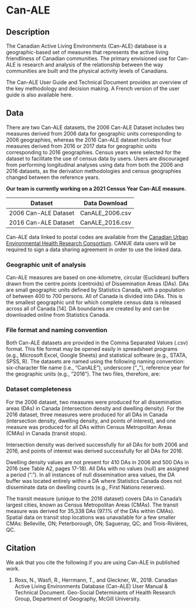 # Can-ALE

## Description

The Canadian Active Living Environments (Can-ALE) database is a geographic-based set of measures that represents the active living friendliness of Canadian communities. The primary envisioned use for Can-ALE is research and analysis of the relationship between the way communities are built and the physical activity levels of Canadians. 

The Can-ALE User Guide and Technical Document provides an overview of the key methodology and decision making. A French version of the user guide is also available here. 

## Data

There are two Can-ALE datasets, the 2006 Can-ALE Dataset includes two measures derived from 2006 data for geographic units corresponding to 2006 geographies, whereas the 2016 Can-ALE dataset includes four measures derived from 2016 or 2017 data for geographic units corresponding to 2016 geographies. Census years were selected for the dataset to facilitate the use of census data by users. Users are discouraged from performing longitudinal analyses using data from both the 2006 and 2016 datasets, as the derivation methodologies and census geographies changed between the reference years.

__Our team is currently working on a 2021 Census Year Can-ALE measure.__

| Dataset | Data Download |
| ------- | ------------- |
| 2006 Can-ALE Dataset | CanALE_2006.csv |
| 2016 Can-ALE Dataset | CanALE_2016.csv |

Can-ALE data linked to postal codes are available from the [Canadian Urban Environmental Health Research Consortium](https://www.canuedata.ca/metadata.php). CANUE data users will be required to sign a data sharing agreement in order to use the linked data.  

###  Geographic unit of analysis

Can-ALE measures are based on one-kilometre, circular (Euclidean) buffers drawn from the centre points (centroids) of Dissemination Areas (DAs). DAs are small geographic units defined by Statistics Canada, with a population of between 400 to 700 persons. All of Canada is divided into DAs. This is the smallest geographic unit for which complete census data is released across all of Canada [14]. DA boundaries are created by and can be downloaded online from Statistics Canada.

### File format and naming convention
Both Can-ALE datasets are provided in the Comma Separated Values (.csv) format. This file format may be opened easily in spreadsheet programs (e.g., Microsoft Excel, Google Sheets) and statistical software (e.g., STATA, SPSS, R).
The datasets are named using the following naming convention: six-character file name (i.e., “CanALE”), underscore (“_”), reference year for the geographic units (e.g., “2016”). The two files, therefore, are:

### Dataset completeness
For the 2006 dataset, two measures were produced for all dissemination areas (DAs) in Canada (intersection density and dwelling density). For the 2016 dataset, three measures were produced for all DAs in Canada (intersection density, dwelling density, and points of interest), and one measure was produced for all DAs within Census Metropolitan Areas (CMAs) in Canada (transit stops).

Intersection density was derived successfully for all DAs for both 2006 and 2016, and points of interest was derived successfully for all DAs for 2016.

Dwelling density values are not present for 410 DAs in 2006 and 500 DAs in 2016 (see Table A2, pages 17-18). All DAs with no values (null) are assigned a period (“.”). In all instances of null dissemination area values, the DA buffer was located entirely within a DA where Statistics Canada does not disseminate data on dwelling counts (e.g., First Nations reserves).

The transit measure (unique to the 2016 dataset) covers DAs in Canada’s largest cities, known as Census Metropolitan Areas (CMAs). The transit measure was derived for 35,338 DAs (97.1% of the DAs within CMAs). Spatial data on transit stop locations was unavailable for a few smaller CMAs: Belleville, ON; Peterborough, ON; Saguenay, QC; and Trois-Rivières, QC.

## Citation

We ask that you cite the following if you are using Can-ALE in published work.

1. Ross, N., Wasfi, R., Herrmann, T., and Gleckner, W., 2018. Canadian Active Living Environments Database (Can-ALE) User Manual & Technical Document. Geo-Social Determinants of Health Research Group, Department of Geography, McGill University.

